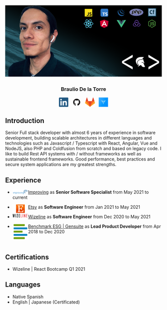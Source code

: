 # [![braulio de la torre header](https://raw.githubusercontent.com/MrDaFunk/MrDaFunk/master/src/Resume-background.png)](https://github.com/MrDafunk)
<h3 align="center">Braulio De la Torre</h3>

<p align="center">
    <a href="https://www.linkedin.com/in/braulio-renato-de-la-torre-%C3%A1vila-ab735355/"><img height="30" src="https://raw.githubusercontent.com/MrDaFunk/MrDaFunk/master/src/linkedin.png"></a>&nbsp;&nbsp;
    <a href="https://github.com/MrDafunk"><img height="30" style="border-radius:50%" src="https://raw.githubusercontent.com/MrDaFunk/MrDaFunk/master/src/github.png?raw=true"></a>&nbsp;&nbsp;
    <a href="https://gitlab.com/Braulio"><img height="30" src="https://raw.githubusercontent.com/MrDaFunk/MrDaFunk/master/src/gitlab.svg?raw=true"></a>&nbsp;&nbsp;
    <a href="https://app.codesignal.com/profile/mrdafunk"><img height="30" src="https://raw.githubusercontent.com/MrDaFunk/MrDaFunk/master/src/codesignal.jpeg?raw=true"></a>
</p>

## Introduction

<p>
    Senior Full stack developer with almost 6 years of experience in software development, building scalable architectures in different languages and technologies such as Javascript / Typescript with React, Angular, Vue and NodeJS, also PHP and Coldfusion from scratch and based on legacy code. I like to build Rest API systems with / without frameworks as well as sustainable frontend frameworks. Good performance, best practices and secure system applications are my greatest strengths.
</p>

## Experience

- <a href='https://improving.com/'><img width="50" align="left" src='https://raw.githubusercontent.com/MrDaFunk/MrDaFunk/master/src/improving.png?raw=true' /> Improving</a> as <b>Senior Software Specialist</b> from May 2021 to current

- <a href='https://www.etsy.com/'><img width="50" align="left" src='https://raw.githubusercontent.com/MrDaFunk/MrDaFunk/master/src/etsy.png?raw=true' /> Etsy</a> as <b>Software Engineer</b> from Jan 2021 to May 2021

- <a href='https://www.wizeline.com/'><img width="50" align="left" src='https://raw.githubusercontent.com/MrDaFunk/MrDaFunk/master/src/wizeline.png?raw=true' /> Wizeline</a> as <b>Software Engineer</b> from Dec 2020 to May 2021

- <a href='https://benchmarkdigital.com/'><img width="50" align="left" src='https://raw.githubusercontent.com/MrDaFunk/MrDaFunk/master/src/benchmarkesggensuite.png?raw=true' /> Benchmark ESG | Gensuite</a> as <b>Lead Product Developer</b> from Apr 2018 to Dec 2020

<br>

## Certifications

- Wizeline | React Bootcamp Q1 2021

## Languages

- Native Spanish
- English | Japanese (Certificated)